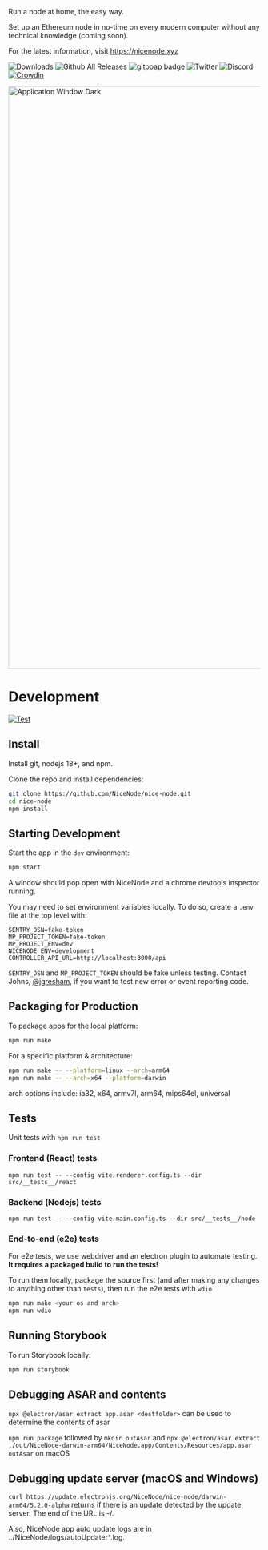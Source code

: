 Run a node at home, the easy way.

Set up an Ethereum node in no-time on every modern computer without any technical knowledge (coming soon).

For the latest information, visit https://nicenode.xyz

[![Downloads](https://badgen.net/badge/icon/alpha?label=downloads)](https://www.nicenode.xyz/#download)
[![Github All Releases](https://img.shields.io/github/downloads/NiceNode/nice-node/total.svg)]()
[![gitpoap badge](https://public-api.gitpoap.io/v1/repo/NiceNode/nice-node/badge)](https://www.gitpoap.io/gh/NiceNode/nice-node)
[![Twitter](https://img.shields.io/twitter/url/https/twitter.com/cloudposse.svg?style=social&label=NiceNode)](https://x.com/NiceNodeApp)
[![Discord](https://badgen.net/badge/icon/discord?icon=discord&label)](https://discord.gg/k3dpYU4Pn9)
[![Crowdin](https://badges.crowdin.net/nicenode/localized.svg)](https://crowdin.com/project/nicenode)

<img width="1164" alt="Application Window Dark" src="https://github.com/NiceNode/nice-node/assets/3721291/835ced91-3a2f-4be6-a30e-11dd025fa20e">

# Development

[![Test](https://github.com/jgresham/nice-node/actions/workflows/test.yml/badge.svg)](https://github.com/jgresham/nice-node/actions/workflows/test.yml)

## Install

Install git, nodejs 18+, and npm.

Clone the repo and install dependencies:

```bash
git clone https://github.com/NiceNode/nice-node.git
cd nice-node
npm install
```

## Starting Development

Start the app in the `dev` environment:

```bash
npm start
```

A window should pop open with NiceNode and a chrome devtools inspector running.

You may need to set environment variables locally. To do so, create a `.env` file at the top level with:

```
SENTRY_DSN=fake-token
MP_PROJECT_TOKEN=fake-token
MP_PROJECT_ENV=dev
NICENODE_ENV=development
CONTROLLER_API_URL=http://localhost:3000/api
```

`SENTRY_DSN` and `MP_PROJECT_TOKEN` should be fake unless testing. Contact Johns, [@jgresham](https://github.com/jgresham), if you want to test new error or event reporting code.

## Packaging for Production

To package apps for the local platform:

```bash
npm run make
```

For a specific platform & architecture:

```bash
npm run make -- --platform=linux --arch=arm64
npm run make -- --arch=x64 --platform=darwin
```
arch options include: ia32, x64, armv7l, arm64, mips64el, universal

## Tests

Unit tests with `npm run test`

### Frontend (React) tests
`npm run test -- --config vite.renderer.config.ts --dir src/__tests__/react`

### Backend (Nodejs) tests
`npm run test -- --config vite.main.config.ts --dir src/__tests__/node`

### End-to-end (e2e) tests

For e2e tests, we use webdriver and an electron plugin to automate testing.
**It requires a packaged build to run the tests!**

To run them locally, package the source first (and after making any changes to anything other than `tests`), then run the e2e tests with `wdio`

```bash
npm run make <your os and arch>
npm run wdio
```

## Running Storybook

To run Storybook locally:

```bash
npm run storybook
```


## Debugging ASAR and contents
`npx @electron/asar extract app.asar <destfolder>` can be used to determine the contents of asar

`npm run package` followed by `mkdir outAsar` and `npx @electron/asar extract ./out/NiceNode-darwin-arm64/NiceNode.app/Contents/Resources/app.asar outAsar` on macOS

## Debugging update server (macOS and Windows)
`curl https://update.electronjs.org/NiceNode/nice-node/darwin-arm64/5.2.0-alpha` returns if there is an update detected by the update server. The end of the URL is <platform>-<arch>/<version>.

Also, NiceNode app auto update logs are in ../NiceNode/logs/autoUpdater*.log.

